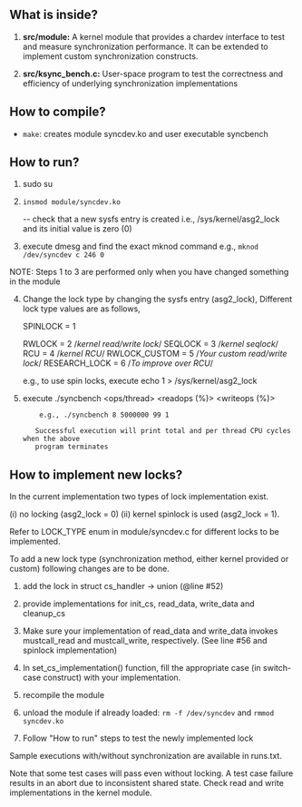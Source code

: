 ## What is inside?
1. **src/module:** A kernel module that provides a chardev interface to test and measure
   synchronization performance. It can be extended to implement custom synchronization
   constructs.

2. **src/ksync_bench.c:**  User-space program to test the correctness and efficiency of underlying
   synchronization implementations

## How to compile?

* `make`: creates module syncdev.ko and user executable syncbench

## How to run?

1. sudo su

2. `insmod module/syncdev.ko`

    -- check that a new sysfs entry is created i.e., /sys/kernel/asg2_lock
       and its initial value is zero (0)

3. execute dmesg and find the exact mknod command
   e.g., `mknod /dev/syncdev c 246 0`

NOTE: Steps 1 to 3 are performed only when you have changed something in the module

4. Change the lock type by changing the sysfs entry (asg2_lock),
   Different lock type values are as follows,

   SPINLOCK = 1

   RWLOCK = 2               /*kernel read/write lock*/
   SEQLOCK = 3                /*kernel seqlock*/
   RCU = 4                    /*kernel RCU*/
   RWLOCK_CUSTOM = 5          /*Your custom read/write lock*/
   RESEARCH_LOCK = 6        /*To improve over RCU*/


   e.g., to use spin locks, execute
   echo 1 > /sys/kernel/asg2_lock

5. execute
           ./syncbench <numthreads> <ops/thread> <readops (%)> <writeops (%)>

           e.g., ./syncbench 8 5000000 99 1

          Successful execution will print total and per thread CPU cycles when the above
          program terminates

## How to implement new locks?

In the current implementation two types of lock implementation exist.

  (i)  no locking  (asg2_lock = 0)
  (ii) kernel spinlock is used (asg2_lock = 1).

Refer to LOCK_TYPE enum in module/syncdev.c for different locks to be
implemented.

To add a new lock type (synchronization method, either kernel provided or custom)
following changes are to be done.

1. add the lock in  struct cs_handler -> union (@line #52)

2. provide implementations for init_cs, read_data, write_data and cleanup_cs

3. Make sure your implementation of read_data and write_data invokes mustcall_read and mustcall_write, respectively. (See line #56 and spinlock implementation)

4. In set_cs_implementation() function, fill the appropriate case (in switch-case construct) with your implementation.

5. recompile the module

5. unload the module if already loaded:   `rm -f /dev/syncdev` and `rmmod syncdev.ko`

6. Follow "How to run" steps to test the newly implemented lock

Sample executions with/without synchronization are available in runs.txt.

Note that some test cases will pass even without locking.
A test case failure results in an abort due to inconsistent shared state.
Check read and write implementations in the kernel module.
